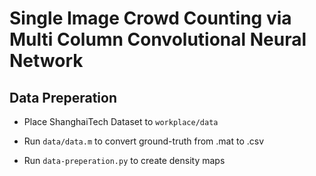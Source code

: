 # Single Image Crowd Counting via Multi Column Convolutional Neural Network

## Data Preperation

* Place ShanghaiTech Dataset to ``workplace/data``

* Run ``data/data.m`` to convert ground-truth from .mat to .csv
* Run ``data-preperation.py`` to create density maps